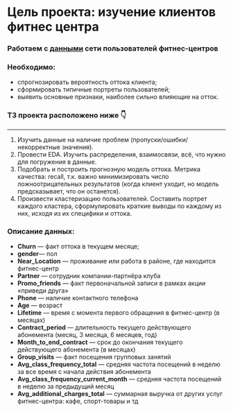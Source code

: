 # Цель проекта: изучение клиентов фитнес центра
### Работаем с [данными](https://github.com/sergigusev/Datasets/blob/main/gym_churn.csv) сети пользователей фитнес-центров
### Необходимо: 
- спрогнозировать вероятность оттока клиента;
- сформировать типичные портреты пользователей;
- выявить основные признаки, наиболее сильно влияющие на отток.
### ТЗ проекта расположено ниже 👇
___________________________________________________________________________________________________________________________
1) Изучить данные на наличие проблем (пропуски/ошибки/некорректные значения).
2) Провести EDA. Изучить распределения, взаимосвязи, всё, что нужно для погружения в данные.
3) Подобрать и построить прогнозную модель оттока. Метрика качества: recall, т.к. важно минимизировать число ложноотрицательных результатов (когда клиент уходит, но модель предсказывает, что он останется).
4) Произвести кластеризацию пользователей. Составить портрет каждого кластера, сформулировать краткие выводы по каждому из них, исходя из их специфики и оттока.

### Описание данных:
- **Churn** — факт оттока в текущем месяце;
- **gender**— пол
- **Near_Location** — проживание или работа в районе, где находится фитнес-центр
- **Partner** — сотрудник компании-партнёра клуба
- **Promo_friends** — факт первоначальной записи в рамках акции «приведи друга»
- **Phone** — наличие контактного телефона
- **Age** — возраст
- **Lifetime** — время с момента первого обращения в фитнес-центр (в месяцах)
- **Contract_period** — длительность текущего действующего абонемента (месяц, 3 месяца, 6 месяцев, год)
- **Month_to_end_contract** — срок до окончания текущего действующего абонемента (в месяцах)
- **Group_visits** — факт посещения групповых занятий
- **Avg_class_frequency_total** — средняя частота посещений в неделю за все время с начала действия абонемента
- **Avg_class_frequency_current_month** — средняя частота посещений в неделю за предыдущий месяц
- **Avg_additional_charges_total** — суммарная выручка от других услуг фитнес-центра: кафе, спорт-товары и тд
